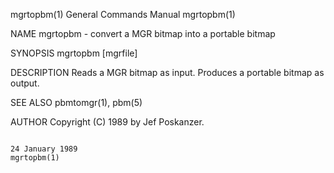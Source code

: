 mgrtopbm(1)                                                                              General Commands Manual                                                                              mgrtopbm(1)

NAME
       mgrtopbm - convert a MGR bitmap into a portable bitmap

SYNOPSIS
       mgrtopbm [mgrfile]

DESCRIPTION
       Reads a MGR bitmap as input.  Produces a portable bitmap as output.

SEE ALSO
       pbmtomgr(1), pbm(5)

AUTHOR
       Copyright (C) 1989 by Jef Poskanzer.

                                                                                             24 January 1989                                                                                  mgrtopbm(1)
